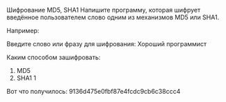 ﻿Шифрование MD5, SHA1
Напишите программу, которая шифрует введённое пользователем слово одним из механизмов MD5 или SHA1.

Например:

Введите слово или фразу для шифрования:
Хороший программист

Каким способом зашифровать:
1. MD5
2. SHA1
1

Вот что получилось:
9136d475e0fbf87e4fcdc9cb6c38ccc4


